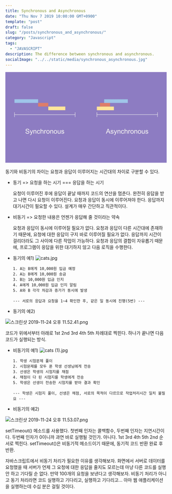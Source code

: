 ```yaml
---
title: Synchronous and Asynchronous
date: "Thu Nov 7 2019 10:00:00 GMT+0900"
template: "post"
draft: false
slug: "/posts/synchronous_and_asynchronous/"
category: "Javascript"
tags:
  - "JAVASCRIPT"
description: The difference between synchronous and asynchronous.
socialImage: "../../static/media/synchronous_asynchronous.jpg"
---
```


<img src="../../static/media/synchronous_asynchronous.jpg">

동기와 비동기의 차이는 요청과 응답이 이루어지는 시간대의 차이로 구분할 수 있다.

- 동기 => 요청을 하는 시기 === 응답을 하는 시기

  요청이 이루어진 후에 응답이 끝날 때까지 코드의 연산을 멈춘다.
  완전히 응답을 받고 나면 다시 요청이 이루어진다.
  요청과 응답이 동시에 이루어져야 한다.
  응답까지 대기시간이 필요할 수 있다.
  설계가 매우 간단하고 직관적이다.

- 비동기 => 요청한 내용은 언젠가 응답해 줄 것이라는 약속

  요청과 응답이 동시에 이루어질 필요가 없다.
  요청과 응답이 다른 시간대에 존재하기 때문에, 요청에 대한 응답이 구지 바로 이루어질 필요가 없다.
  응답까지 시간이 걸리더라도 그 사이에 다른 작업이 가능하다.
  요청과 응답의 결합이 자유롭기 때문에, 프로그램이 응답을 위한 대기하지 않고 다음 로직을 수행한다.

* 동기의 예1)
  ![cats.jpg](https://images.velog.io/post-images/qkrcndtlr123/fb2d1d20-0ec7-11ea-b9b6-db6f75ab0b59/cats.jpg)

      1. A는 B에게 10,000원 입금 예정
      2. A는 B에게 10,000원 송금
      3. B는 10,000원 입금 인지
      4. A에게 10,000원 입금 인지 알림
      5. A와 B 각각 차감과 증가가 동시에 발생

      --- 서로의 응답과 요청을 1~4 확인한 후, 같은 일 동시에 진행(5번) ---

* 동기의 예2)

![스크린샷 2019-11-24 오후 11.52.41.png](https://images.velog.io/post-images/qkrcndtlr123/4c59fd10-0eca-11ea-aed4-753bac4a5f07/-2019-11-24-11.52.41.png)

코드가 위에서부터 아래로
1st
2nd
3rd
4th
5th
차례대로 찍힌다. 하나가 끝나면 다음 코드가 실행되는 방식.

- 비동기의 예1)
  ![cats (1).jpg](https://images.velog.io/post-images/qkrcndtlr123/a12201f0-0ec8-11ea-974e-9b2d01a9a549/cats-1.jpg)

      1. 학생 시험문제 풀이
      2. 시험문제를 모두 푼 학생 선생님에게 전송
      3. 선생은 학생의 시험지를 채점
      4. 채점이 다 된 시험지를 학생에게 전송
      5. 학생은 선생이 전송한 시험지를 받아 결과 확인

      --- 학생은 시험지 풀이, 선생은 채점, 서로의 목적이 다르므로 작업처리시간 일치 불필요 ---

* 비동기의 예2)

![스크린샷 2019-11-24 오후 11.53.07.png](https://images.velog.io/post-images/qkrcndtlr123/bb033bd0-0ecc-11ea-a710-73066240b450/-2019-11-24-11.53.07.png)

setTimeout() 메소드를 사용했다. 첫번째 인자는 콜백함수, 두번째 인자는 지연시간이다.
두번째 인자가 0이니까 과연 바로 실행될 것인가. 아니다.
1st
3rd
4th
5th
2nd
순서로 찍힌다. setTimeout()은 비동기적 메소드이기 때문에, 동기적 코드 반환 완료 후 반환.

자바스크립트에서 비동기 처리가 필요한 이유를 생각해보자.
화면에서 서버로 데이터를 요청했을 때 서버가 언제 그 요청에 대한 응답을 줄지도 모르는데 마냥 다른 코드를 실행 안 하고 기다릴 순 없다. 만약 100개의 요청을 보낸다고 생각해보자. 비동기 처리가 아니고 동기 처리라면 코드 실행하고 기다리고, 실행하고 기다리고... 아마 웹 애플리케이션을 실행하는데 수십 분은 걸릴 것이다.
